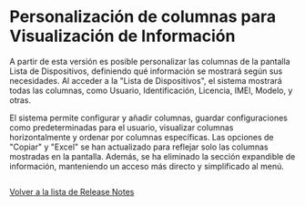 # Personalización de columnas para Visualización de Información

A partir de esta versión es posible personalizar las columnas de la pantalla Lista de Dispositivos, definiendo qué información se mostrará según sus necesidades. Al acceder a la "Lista de Dispositivos", el sistema mostrará todas las columnas, como Usuario, Identificación, Licencia, IMEI, Modelo, y otras.

El sistema permite configurar y añadir columnas, guardar configuraciones como predeterminadas para el usuario, visualizar columnas horizontalmente y ordenar por columnas específicas. Las opciones de "Copiar" y "Excel" se han actualizado para reflejar solo las columnas mostradas en la pantalla. Además, se ha eliminado la sección expandible de información, manteniendo un acceso más directo y simplificado al menú.

<figure><img src="../../../.gitbook/assets/Captura de tela 2024-07-10 165753.png" alt=""><figcaption></figcaption></figure>

[Volver a la lista de Release Notes](./)
